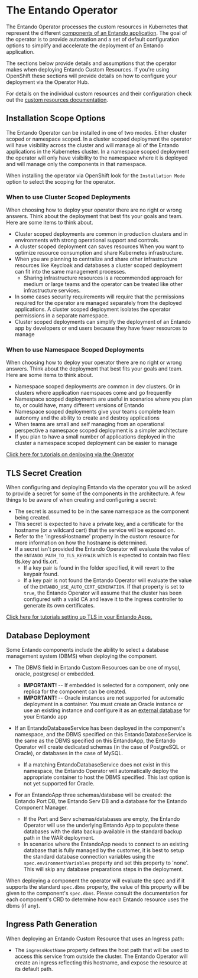 # The Entando Operator

The Entando Operator processes the custom resources in Kubernetes that represent the different [components of an Entando application](../README.md).
The goal of the operator is to provide automation and a set of default configuration options to simplify and accelerate the deployment of an Entando application.

The sections below provide details and assumptions that the operator makes when deploying Entando Custom Resources. If you're using OpenShift these
sections will provide details on how to configure your deployment via the Operator Hub.

For details on the individual custom resources and their configuration check out the [custom resources documentation](./custom-resources.md).

## Installation Scope Options

The Entando Operator can be installed in one of two modes. Either cluster scoped or namespace scoped. In a cluster scoped deployment the operator will have
visibility across the cluster and will manage all of the Entando applications in the Kubernetes cluster. In a namespace scoped deployment the operator
will only have visibility to the namespace where it is deployed and will manage only the components in that namespace.  

When installing the operator via OpenShift look for the `Installation Mode` option to select the scoping for the operator.

### When to use Cluster Scoped Deployments
When choosing how to deploy your operator there are no right or wrong answers. Think about the deployment that best fits your goals and team. Here are some items to think about.

- Cluster scoped deployments are common in production clusters and in environments with strong operational support and controls.
- A cluster scoped deployment can saves resources When you want to optimize resource consumption and share Kubernetes infrastructure.
- When you are planning to centralize and share other infrastructure resources like Keycloak and databases a cluster scoped deployment can fit into the same management processes.
   - Sharing infrastructure resources is a recommended approach for medium or large teams and the operator can be treated like other infrastructure services.
- In some cases security requirements will require that the permissions required for the operator are managed separately from the deployed applications. A cluster scoped deployment isolates the operator permissions in a separate namespace.
- Cluster scoped deployments can simplify the deployment of an Entando app by developers or end users because they have fewer resources to manage

###  When to use Namespace Scoped Deployments
When choosing how to deploy your operator there are no right or wrong answers. Think about the deployment that best fits your goals and team. Here are some items to think about.

- Namespace scoped deployments are common in dev clusters. Or in clusters where application naemspaces come and go frequently
- Namespace scoped deployments are useful in scenarios where you plan to, or could have, many different versions of Entando
- Namespace scoped deployments give your teams complete team autonomy and the ability to create and destroy applications
- When teams are small and self managing from an operational perspective a namespace scoped deployment is a simpler architecture
- If you plan to have a small number of applications deployed in the cluster a namespace scoped deployment can be easier to manage

[Click here for tutorials on deploying via the Operator](../../tutorials/getting-started/openshift-install-by-operator.md)

## TLS Secret Creation

When configuring and deploying Entando via the operator you will be asked to provide a secret for some of the components in the architecture. A few things to be aware of when creating and configuring a secret:

- The secret is assumed to be in the same namespace as the component being created.
- This secret is expected to have a private key, and a certificate for the hostname (or a wildcard cert) that the service
will be exposed on.
- Refer to the 'ingressHostname' property in the custom resource for more information on how the hostname is
determined.
- If a secret isn't provided the Entando Operator will evaluate the value of the `ENTANDO_PATH_TO_TLS_KEYPAIR` which is
expected to contain two files: tls.key and tls.crt.
  - If a key pair is found in the folder specified, it will revert to the keypair found.
  - If a key pair is not found the Entando Operator will evaluate the value of the `ENTANDO_USE_AUTO_CERT_GENERATION`.
    If that property is set to `true`, the Entando Operator will assume that the cluster has been configured with a valid CA and leave it to
    the Ingress controller to generate its own certificates.

[Click here for tutorials setting up TLS in your Entando Apps.](../../tutorials/getting-started/openshift-install-by-operator.md)

## Database Deployment

Some Entando components include the ability to select a database management system (DBMS) when deploying the component.

- The DBMS field in Entando Custom Resources can be one of mysql, oracle, postgresql or embedded.
  - **IMPORTANT!** -- If embedded is selected for a component, only one replica for the component can be created.
  - **IMPORTANT!** -- Oracle instances are not supported for automatic deployment in a container. You must create an Oracle instance or use an existing instance and configure it as an [external database](../../tutorials/devops/external-db.md) for your Entando app

- If an EntandoDatabaseService has been deployed in the component's namespace, and the DBMS specified on this EntandoDatabaseService
 is the same as the DBMS specified on this EntandoApp, the Entando Operator will create dedicated
 schemas (in the case of PostgreSQL or Oracle), or databases in the case of MySQL.
   - If a matching EntandoDatabaseService does not exist in this namespace, the Entando Operator
     will automatically deploy the appropriate container to host the DBMS specified. This last option is not
     yet supported for Oracle.
- For an EntandoApp three schemas/database will be created: the Entando Port DB, tne Entando Serv DB and a database for
 the Entando Component Manager.
   - If the Port and Serv schemas/databases are empty, the Entando Operator  will use the underlying Entando App to populate these databases with the data backup available in the standard backup path in the WAR deployment.
  - In scenarios where the EntandoApp needs to connect to an existing database that is fully managed
   by the customer, it is best to setup the standard database connection variables using the
   `spec.environmentVariables` property and set this property to 'none'. This will skip any database
   preparations steps in the deployment.

When deploying a component the operator will evaluate the spec and if it supports the standard `spec.dbms`
property, the value of this property will be given to the component's `spec.dbms`. Please consult
the documentation for each component's CRD to determine how each Entando resource uses the dbms (if any).

## Ingress Path Generation

When deploying an Entando Custom Resource that uses an Ingress path:

- The `ingressHostName` property defines the host path that will be used to access this
  service from outside the cluster. The Entando Operator will
  create an ingress reflecting this hostname, and expose the resource at its default path.
 
